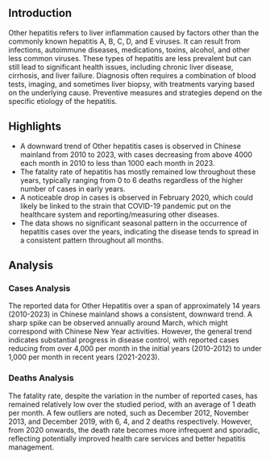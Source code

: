## Introduction

Other hepatitis refers to liver inflammation caused by factors other than the commonly known hepatitis A, B, C, D, and E viruses. It can result from infections, autoimmune diseases, medications, toxins, alcohol, and other less common viruses. These types of hepatitis are less prevalent but can still lead to significant health issues, including chronic liver disease, cirrhosis, and liver failure. Diagnosis often requires a combination of blood tests, imaging, and sometimes liver biopsy, with treatments varying based on the underlying cause. Preventive measures and strategies depend on the specific etiology of the hepatitis.

## Highlights

- A downward trend of Other hepatitis cases is observed in Chinese mainland from 2010 to 2023, with cases decreasing from above 4000 each month in 2010 to less than 1000 each month in 2023. <br/>
- The fatality rate of hepatitis has mostly remained low throughout these years, typically ranging from 0 to 6 deaths regardless of the higher number of cases in early years.<br/>
- A noticeable drop in cases is observed in February 2020, which could likely be linked to the strain that COVID-19 pandemic put on the healthcare system and reporting/measuring other diseases. <br/>
- The data shows no significant seasonal pattern in the occurrence of hepatitis cases over the years, indicating the disease tends to spread in a consistent pattern throughout all months.

## Analysis

### Cases Analysis

The reported data for Other Hepatitis over a span of approximately 14 years (2010-2023) in Chinese mainland shows a consistent, downward trend. A sharp spike can be observed annually around March, which might correspond with Chinese New Year activities. However, the general trend indicates substantial progress in disease control, with reported cases reducing from over 4,000 per month in the initial years (2010-2012) to under 1,000 per month in recent years (2021-2023).

### Deaths Analysis

The fatality rate, despite the variation in the number of reported cases, has remained relatively low over the studied period, with an average of 1 death per month. A few outliers are noted, such as December 2012, November 2013, and December 2019, with 6, 4, and 2 deaths respectively. However, from 2020 onwards, the death rate becomes more infrequent and sporadic, reflecting potentially improved health care services and better hepatitis management.
